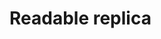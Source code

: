 <properties
	pageTitle="Readable replica"
	description="Readable replica"
	infoBubbleText="Readable replica"
	service=""
	resource=""
	authors="srdan-bozovic-msft"
	ms.author="srbozovi"
	displayOrder=""
	articleId="eefb1bd6-87c8-458d-9c2a-98efdb7ad25a"
	diagnosticScenario=""
	selfHelpType=""
	supportTopicIds="32637297"
	resourceTags=""
	productPesIds="16259"
	cloudEnvironments=""
/>

# Readable replica
